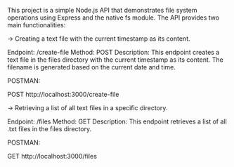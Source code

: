 This project is a simple Node.js API that demonstrates file system operations using Express and the native fs module. The API provides two main functionalities:

-> Creating a text file with the current timestamp as its content.

Endpoint: /create-file
Method: POST
Description: This endpoint creates a text file in the files directory with the current timestamp as its content. The filename is generated based on the current date and time.

POSTMAN:

POST http://localhost:3000/create-file

-> Retrieving a list of all text files in a specific directory.

Endpoint: /files
Method: GET
Description: This endpoint retrieves a list of all .txt files in the files directory.

POSTMAN:

GET http://localhost:3000/files


